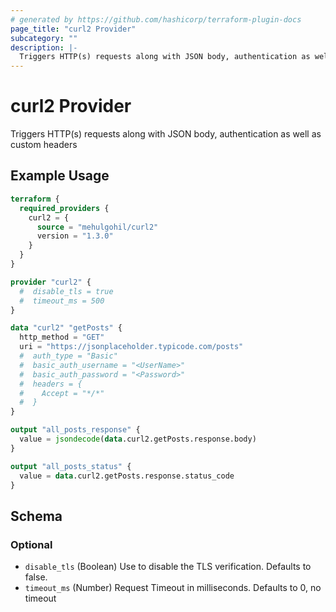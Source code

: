 ```yaml
---
# generated by https://github.com/hashicorp/terraform-plugin-docs
page_title: "curl2 Provider"
subcategory: ""
description: |-
  Triggers HTTP(s) requests along with JSON body, authentication as well as custom headers
---
```


# curl2 Provider

Triggers HTTP(s) requests along with JSON body, authentication as well as custom headers

## Example Usage

```terraform
terraform {
  required_providers {
    curl2 = {
      source = "mehulgohil/curl2"
      version = "1.3.0"
    }
  }
}

provider "curl2" {
  #  disable_tls = true
  #  timeout_ms = 500
}

data "curl2" "getPosts" {
  http_method = "GET"
  uri = "https://jsonplaceholder.typicode.com/posts"
  #  auth_type = "Basic"
  #  basic_auth_username = "<UserName>"
  #  basic_auth_password = "<Password>"
  #  headers = {
  #    Accept = "*/*"
  #  }
}

output "all_posts_response" {
  value = jsondecode(data.curl2.getPosts.response.body)
}

output "all_posts_status" {
  value = data.curl2.getPosts.response.status_code
}
```

<!-- schema generated by tfplugindocs -->
## Schema

### Optional

- `disable_tls` (Boolean) Use to disable the TLS verification. Defaults to false.
- `timeout_ms` (Number) Request Timeout in milliseconds. Defaults to 0, no timeout
